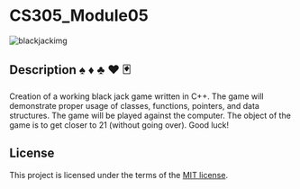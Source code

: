 # CS305_Module05

![blackjackimg](https://www.nicepng.com/png/full/154-1547501_5-hand-blackjack-blackjack-logo-png.png) 

## Description :spades: :diamonds: :clubs: :hearts: :black_joker:	
Creation of a working black jack game written in C++. The game will demonstrate proper usage of classes, functions, pointers, and data structures. The game will be played against the computer. The object of the game is to get closer to 21 (without going over). Good luck! 


## License
This project is licensed under the terms of the [MIT license](https://spdx.org/licenses/MIT.html).
